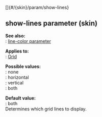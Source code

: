 []{#/{skin}/param/show-lines}    
## show-lines parameter (skin)    
**See also:**    
:   [line-color parameter](/ref/%7Bskin%7D/param/line-color/line-color.md)    
<!-- -->    
**Applies to:**    
:   [Grid](/ref/%7Bskin%7D/control/grid/grid.md)    
<!-- -->    
**Possible values:**    
:   none    
:   horizontal    
:   vertical    
:   both    
<!-- -->    
**Default value:**    
:   both    
Determines which grid lines to display.  